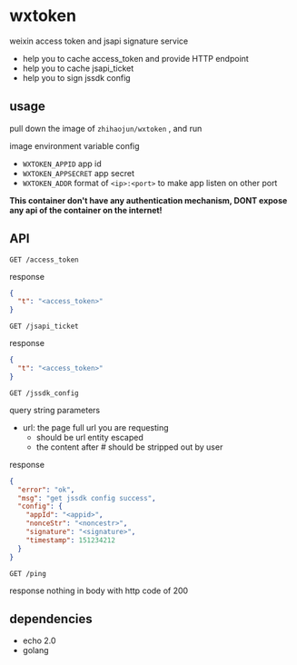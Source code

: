 # wxtoken

weixin access token and jsapi signature service

* help you to cache access_token and provide HTTP endpoint
* help you to cache jsapi_ticket
* help you to sign jssdk config



## usage

pull down the image of `zhihaojun/wxtoken` , and run

image environment variable config

* `WXTOKEN_APPID` app id
* `WXTOKEN_APPSECRET` app secret
* `WXTOKEN_ADDR` format of `<ip>:<port>` to make app listen on other port



**This container don't have any authentication mechanism, DONT expose any api of the container on the internet!** 



## API

`GET /access_token `

response

```json
{
  "t": "<access_token>"
}
```



`GET /jsapi_ticket`

response

```json
{
  "t": "<access_token>"
}
```



`GET /jssdk_config`

query string parameters

* url: the page full url you are requesting
  * should be url entity escaped
  * the content after # should be stripped out by user

response

```json
{
  "error": "ok",
  "msg": "get jssdk config success",
  "config": {
    "appId": "<appid>",
	"nonceStr": "<noncestr>",
	"signature": "<signature>",
	"timestamp": 151234212
  }
}
```



`GET /ping`

response nothing in body with http code of 200



## dependencies

* echo 2.0
* golang

